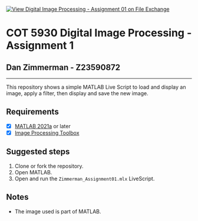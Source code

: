 [![View Digital Image Processing - Assignment 01 on File Exchange](https://www.mathworks.com/matlabcentral/images/matlab-file-exchange.svg)](https://www.mathworks.com/matlabcentral/fileexchange/123915-digital-image-processing-assignment-01)

# COT 5930 Digital Image Processing -  Assignment 1
## Dan Zimmerman - Z23590872
<hr>
This repository shows a simple MATLAB Live Script to load and display an image, apply a filter, then display and save the new image.


## Requirements
- [X]  [MATLAB 2021a](https://www.mathworks.com/products/matlab.html) or later
- [X]  [Image Processing Toolbox](https://www.mathworks.com/products/image.html)

## Suggested steps
1. Clone or fork the repository.
2. Open MATLAB.
3. Open and run the `Zimmerman_Assignment01.mlx` LiveScript.
## Notes

- The image used is part of MATLAB.
